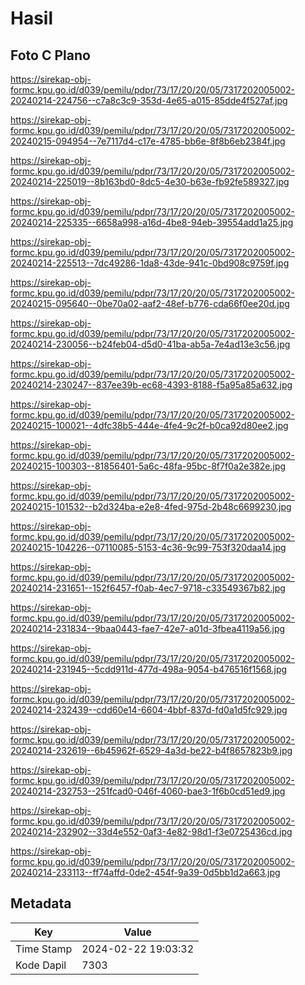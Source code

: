 # Hasil

## Foto C Plano

https://sirekap-obj-formc.kpu.go.id/d039/pemilu/pdpr/73/17/20/20/05/7317202005002-20240214-224756--c7a8c3c9-353d-4e65-a015-85dde4f527af.jpg

https://sirekap-obj-formc.kpu.go.id/d039/pemilu/pdpr/73/17/20/20/05/7317202005002-20240215-094954--7e7117d4-c17e-4785-bb6e-8f8b6eb2384f.jpg

https://sirekap-obj-formc.kpu.go.id/d039/pemilu/pdpr/73/17/20/20/05/7317202005002-20240214-225019--8b163bd0-8dc5-4e30-b63e-fb92fe589327.jpg

https://sirekap-obj-formc.kpu.go.id/d039/pemilu/pdpr/73/17/20/20/05/7317202005002-20240214-225335--6658a998-a16d-4be8-94eb-39554add1a25.jpg

https://sirekap-obj-formc.kpu.go.id/d039/pemilu/pdpr/73/17/20/20/05/7317202005002-20240214-225513--7dc49286-1da8-43de-941c-0bd908c9759f.jpg

https://sirekap-obj-formc.kpu.go.id/d039/pemilu/pdpr/73/17/20/20/05/7317202005002-20240215-095640--0be70a02-aaf2-48ef-b776-cda66f0ee20d.jpg

https://sirekap-obj-formc.kpu.go.id/d039/pemilu/pdpr/73/17/20/20/05/7317202005002-20240214-230056--b24feb04-d5d0-41ba-ab5a-7e4ad13e3c56.jpg

https://sirekap-obj-formc.kpu.go.id/d039/pemilu/pdpr/73/17/20/20/05/7317202005002-20240214-230247--837ee39b-ec68-4393-8188-f5a95a85a632.jpg

https://sirekap-obj-formc.kpu.go.id/d039/pemilu/pdpr/73/17/20/20/05/7317202005002-20240215-100021--4dfc38b5-444e-4fe4-9c2f-b0ca92d80ee2.jpg

https://sirekap-obj-formc.kpu.go.id/d039/pemilu/pdpr/73/17/20/20/05/7317202005002-20240215-100303--81856401-5a6c-48fa-95bc-8f7f0a2e382e.jpg

https://sirekap-obj-formc.kpu.go.id/d039/pemilu/pdpr/73/17/20/20/05/7317202005002-20240215-101532--b2d324ba-e2e8-4fed-975d-2b48c6699230.jpg

https://sirekap-obj-formc.kpu.go.id/d039/pemilu/pdpr/73/17/20/20/05/7317202005002-20240215-104226--07110085-5153-4c36-9c99-753f320daa14.jpg

https://sirekap-obj-formc.kpu.go.id/d039/pemilu/pdpr/73/17/20/20/05/7317202005002-20240214-231651--152f6457-f0ab-4ec7-9718-c33549367b82.jpg

https://sirekap-obj-formc.kpu.go.id/d039/pemilu/pdpr/73/17/20/20/05/7317202005002-20240214-231834--9baa0443-fae7-42e7-a01d-3fbea4119a56.jpg

https://sirekap-obj-formc.kpu.go.id/d039/pemilu/pdpr/73/17/20/20/05/7317202005002-20240214-231945--5cdd911d-477d-498a-9054-b476516f1568.jpg

https://sirekap-obj-formc.kpu.go.id/d039/pemilu/pdpr/73/17/20/20/05/7317202005002-20240214-232439--cdd60e14-6604-4bbf-837d-fd0a1d5fc929.jpg

https://sirekap-obj-formc.kpu.go.id/d039/pemilu/pdpr/73/17/20/20/05/7317202005002-20240214-232619--6b45962f-6529-4a3d-be22-b4f8657823b9.jpg

https://sirekap-obj-formc.kpu.go.id/d039/pemilu/pdpr/73/17/20/20/05/7317202005002-20240214-232753--251fcad0-046f-4060-bae3-1f6b0cd51ed9.jpg

https://sirekap-obj-formc.kpu.go.id/d039/pemilu/pdpr/73/17/20/20/05/7317202005002-20240214-232902--33d4e552-0af3-4e82-98d1-f3e0725436cd.jpg

https://sirekap-obj-formc.kpu.go.id/d039/pemilu/pdpr/73/17/20/20/05/7317202005002-20240214-233113--ff74affd-0de2-454f-9a39-0d5bb1d2a663.jpg


## Metadata

| Key        | Value               |
| ---------- | ------------------- |
| Time Stamp | 2024-02-22 19:03:32 |
| Kode Dapil | 7303                |



